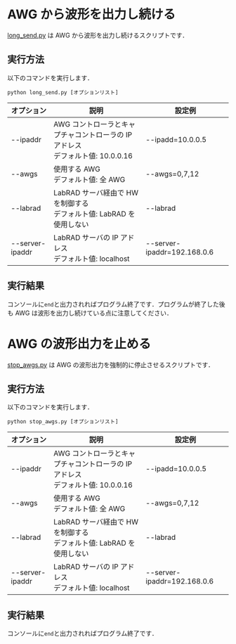 # AWG から波形を出力し続ける

[long_send.py](./long_send.py) は AWG から波形を出力し続けるスクリプトです．

## 実行方法

以下のコマンドを実行します．

```
python long_send.py [オプションリスト]
```

|  オプション  |  説明 | 設定例 |
| ---- | ---- | ---- |
|--ipaddr| AWG コントローラとキャプチャコントローラの IP アドレス <br> デフォルト値: 10.0.0.16 | --ipadd=10.0.0.5 |
|--awgs| 使用する AWG <br> デフォルト値: 全 AWG | --awgs=0,7,12 |
|--labrad| LabRAD サーバ経由で HW を制御する <br> デフォルト値: LabRAD を使用しない| --labrad |
|--server-ipaddr| LabRAD サーバの IP アドレス <br> デフォルト値: localhost | --server-ipaddr=192.168.0.6 |

## 実行結果

コンソールに`end`と出力されればプログラム終了です．プログラムが終了した後も AWG は波形を出力し続けている点に注意してください．


# AWG の波形出力を止める
[stop_awgs.py](./stop_awgs.py) は AWG の波形出力を強制的に停止させるスクリプトです．

## 実行方法

以下のコマンドを実行します．

```
python stop_awgs.py [オプションリスト]
```

|  オプション  |  説明 | 設定例 |
| ---- | ---- | ---- |
|--ipaddr| AWG コントローラとキャプチャコントローラの IP アドレス <br> デフォルト値: 10.0.0.16 | --ipadd=10.0.0.5 |
|--awgs| 使用する AWG <br> デフォルト値: 全 AWG | --awgs=0,7,12 |
|--labrad| LabRAD サーバ経由で HW を制御する <br> デフォルト値: LabRAD を使用しない| --labrad |
|--server-ipaddr| LabRAD サーバの IP アドレス <br> デフォルト値: localhost | --server-ipaddr=192.168.0.6 |

## 実行結果

コンソールに`end`と出力されればプログラム終了です．
